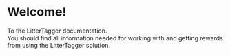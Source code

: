 # Welcome!

To the LitterTagger documentation.<br>
You should find all information needed for working with and getting rewards from using the LitterTagger solution.

<br>
<br>

<!--
<center>
![](assets/images/2021-12-30-logo-openlittermap.jpg)
</center>
-->
